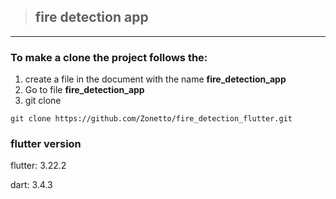 > ## fire detection app

---
### To make a clone the project follows the:
1. create a file in the document with the name **fire_detection_app**
2. Go to file **fire_detection_app**
3. git clone
```
git clone https://github.com/Zonetto/fire_detection_flutter.git
```

### flutter version
flutter: 3.22.2

dart: 3.4.3

